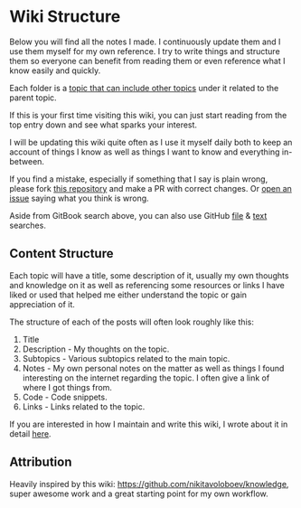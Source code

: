 # Wiki Structure

Below you will find all the notes I made. I continuously update them and I use them myself for my own reference. I try to write things and structure them so everyone can benefit from reading them or even reference what I know easily and quickly.

Each folder is a [topic that can include other topics](https://github.com/baileye/knowledge/blob/main/SUMMARY.md) under it related to the parent topic.

If this is your first time visiting this wiki, you can just start reading from the top entry down and see what sparks your interest.

I will be updating this wiki quite often as I use it myself daily both to keep an account of things I know as well as things I want to know and everything in-between.

If you find a mistake, especially if something that I say is plain wrong, please fork [this repository](https://github.com/baileye/knowledge) and make a PR with correct changes. Or [open an issue](https://github.com/baileye/knowledge/issues/new) saying what you think is wrong.

Aside from GitBook search above, you can also use GitHub [file](https://github.com/baileye/knowledge/find/main) & [text](https://github.com/baileye/knowledge/search?q=azure&unscoped_q=azure) searches.

## Content Structure

Each topic will have a title, some description of it, usually my own thoughts and knowledge on it as well as referencing some resources or links I have liked or used that helped me either understand the topic or gain appreciation of it.

The structure of each of the posts will often look roughly like this:

1. Title
2. Description - My thoughts on the topic.
3. Subtopics - Various subtopics related to the main topic.
4. Notes - My own personal notes on the matter as well as things I found interesting on the internet regarding the topic. I often give a link of where I got things from.
5. Code - Code snippets.
6. Links - Links related to the topic.

If you are interested in how I maintain and write this wiki, I wrote about it in detail [here](../other/wiki-workflow.md).

## Attribution

Heavily inspired by this wiki: https://github.com/nikitavoloboev/knowledge, super awesome work and a great starting point for my own workflow.
